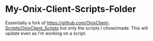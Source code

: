 # My-Onix-Client-Scripts-Folder

Essentially a fork of https://github.com/OnixClient-Scripts/OnixClient_Scripts but only the scripts I chose/made.
This will update even as I'm working on a script.
